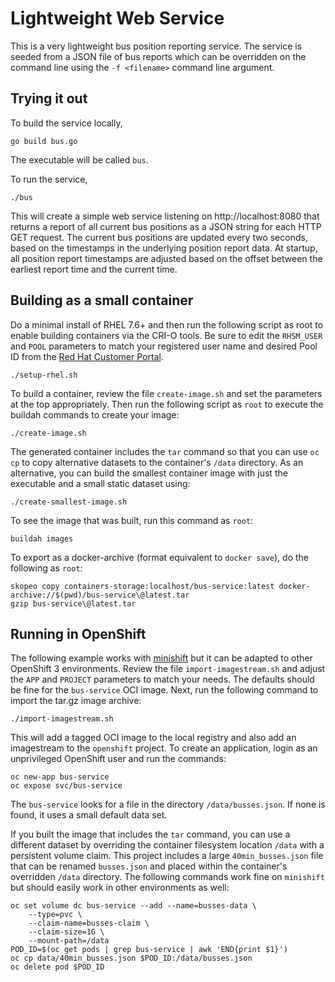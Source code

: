 # Lightweight Web Service
This is a very lightweight bus position reporting service.  The
service is seeded from a JSON file of bus reports which can be
overridden on the command line using the `-f <filename>` command
line argument.

## Trying it out
To build the service locally,

    go build bus.go

The executable will be called `bus`.

To run the service,

    ./bus

This will create a simple web service listening on http://localhost:8080
that returns a report of all current bus positions as a JSON string
for each HTTP GET request. The current bus positions are updated
every two seconds, based on the timestamps in the underlying position
report data.  At startup, all position report timestamps are adjusted
based on the offset between the earliest report time and the current
time.

## Building as a small container
Do a minimal install of RHEL 7.6+ and then run the following script
as root to enable building containers via the CRI-O tools.  Be sure
to edit the `RHSM_USER` and `POOL` parameters to match your registered
user name and desired Pool ID from the [Red Hat Customer Portal](https://access.redhat.com).

    ./setup-rhel.sh

To build a container, review the file `create-image.sh` and set the
parameters at the top appropriately.  Then run the following script
as `root` to execute the buildah commands to create your image:

    ./create-image.sh

The generated container includes the `tar` command so that you can
use `oc cp` to copy alternative datasets to the container's `/data`
directory.  As an alternative, you can build the smallest container
image with just the executable and a small static dataset using:

    ./create-smallest-image.sh

To see the image that was built, run this command as `root`:

    buildah images

To export as a docker-archive (format equivalent to `docker save`),
do the following as `root`:

    skopeo copy containers-storage:localhost/bus-service:latest docker-archive://$(pwd)/bus-service\@latest.tar
    gzip bus-service\@latest.tar

## Running in OpenShift
The following example works with [minishift](https://developers.redhat.com/products/cdk/download/)
but it can be adapted to other OpenShift 3 environments.  Review
the file `import-imagestream.sh` and adjust the `APP` and `PROJECT`
parameters to match your needs.  The defaults should be fine for
the `bus-service` OCI image.  Next, run the following command to
import the tar.gz image archive:

    ./import-imagestream.sh

This will add a tagged OCI image to the local registry and also add
an imagestream to the `openshift` project.  To create an application,
login as an unprivileged OpenShift user and run the commands:

    oc new-app bus-service
    oc expose svc/bus-service

The `bus-service` looks for a file in the directory `/data/busses.json`.
If none is found, it uses a small default data set.

If you built the image that includes the `tar` command, you can use
a different dataset by overriding the container filesystem location
`/data` with a persistent volume claim.  This project includes a
large `40min_busses.json` file that can be renamed `busses.json`
and placed within the container's overridden `/data` directory.
The following commands work fine on `minishift` but should easily
work in other environments as well:

    oc set volume dc bus-service --add --name=busses-data \
        --type=pvc \
        --claim-name=busses-claim \
        --claim-size=1G \
        --mount-path=/data
    POD_ID=$(oc get pods | grep bus-service | awk 'END{print $1}')
    oc cp data/40min_busses.json $POD_ID:/data/busses.json
    oc delete pod $POD_ID

